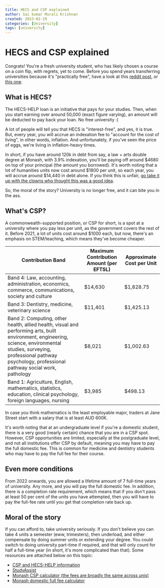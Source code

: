 ```yaml
---
title: HECS and CSP explained
author: Sai kumar Murali Krishnan
created: 2023-02-19 
categories: [University]
tags: [university]
---
```



# HECS and CSP explained

Congrats! You're a fresh university student, who has likely chosen a course on a coin flip, with regrets, yet to come. Before you spend years transferring universities because it's "practically free", have a look at this [reddit post](https://www.reddit.com/r/AusFinance/comments/y2eixt/borrowing_power_limited_due_to_hecs/), or [this one](https://www.reddit.com/r/AusFinance/comments/10fnsdv/crippled_by_hecs_debt_will_take_a_lifetime_to_pay/).


## What is HECS?

The HECS-HELP loan is an initiative that pays for your studies. Then, when you start earning over around 50,000 (exact figure varying), an amount will be deducted to pay back your loan. No free university :(


A lot of people will tell you that HECS is "interest-free", and yes, it is true. But, every year, you will accrue an indexation fee to "account for the cost of living", in other words, inflation. And unfortunately, if you've seen the price of eggs, we're living in inflation-heavy times. 


In short, if you have around 120k in debt from say, a law + arts double degree at Monash, with 3.9% indexation, you'll be paying off around $4680 on top of your principal (the amount you borrowed). It's worth noting that a lot of humanities units now cost around $1800 per unit, so each year, you will accrue around $14,440 in debt alone. If you think this is unfair, [go take it up with the clowns who thought this was a good idea](https://www.theguardian.com/australia-news/2020/jun/19/australian-university-fees-arts-stem-science-maths-nursing-teaching-humanities). 

So, the moral of the story? University is no longer free, and it can bite you in the ass.


## What's CSP?

A commonwealth-supported position, or CSP for short, is a spot at a university where you pay less per unit, as the government covers the rest of it. Before 2021, a lot of units cost around $1000 each, but now, there's an emphasis on STEM/teaching, which means they've become cheaper.

| Contribution Band | Maximum Contribution Amount (per EFTSL) | Approximate Cost per Unit |
| ----------------- | ---------------------------------------- | -------------------------- |
| Band 4: Law, accounting, administration, economics, commerce, communications, society and culture | $14,630 | $1,828.75 |
| Band 3: Dentistry, medicine, veterinary science | $11,401 | $1,425.13 |
| Band 2: Computing, other health, allied health, visual and performing arts, built environment, engineering, science, environmental studies, surveying, professional pathway psychology, professional pathway social work, pathology | $8,021 | $1,002.63 |
| Band 1: Agriculture, English, mathematics, statistics, education, clinical psychology, foreign languages, nursing | $3,985 | $498.13 |

In case you think mathematics is the least employable major, traders at Jane Street start with a salary that is at least AUD 600K. 


It's worth noting that at an undergraduate level if you're a domestic student, there is a very good (nearly certain) chance that you are in a CSP spot. However, CSP opportunities are limited, especially at the postgraduate level, and not all institutions offer CSP by default, meaning you may have to pay the full domestic fee. This is common for medicine and dentistry students who may have to pay the full fee for their course.


## Even more conditions

From 2022 onwards, you are allowed a lifetime amount of 7 full-time years of university. Any more, and you will pay the full domestic fee. In addition, there is a completion rate requirement, which means that if you don't pass at least 50 per cent of the units you have attempted, then you will have to pay the full-fee rate until you get that completion rate back up.


## Moral of the story

If you can afford to, take university seriously. If you don't believe you can take 4 units a semester (eww, trimesters), then underload, and either compensate by doing summer units or extending your degree. You could switch to doing university part-time if required, and that will only count for half a full-time year (in short, it's more complicated than that). Some resources are attached below on this topic:

- [CSP and HECS-HELP information](https://www.studyassist.gov.au/sites/default/files/help_publications_2022_csp_booklet.pdf?v=1637039276)
- [StudyAssist](https://www.studyassist.gov.au/help-loans/commonwealth-supported-places-csps)
- [Monash CSP calculator (the fees are broadly the same across unis)](https://www.monash.edu/students/admin/fees/course/domestic-fee/2021-student-contribution-amount-calculator)
- [Monash domestic full fee calculator](https://www.monash.edu/students/admin/fees/course/domestic-fee)